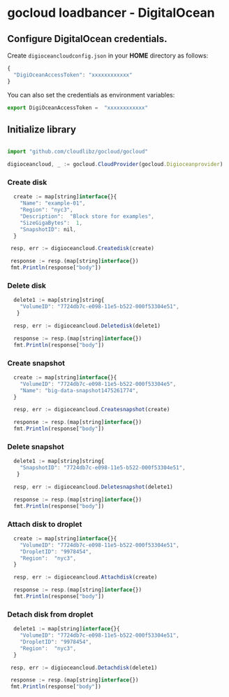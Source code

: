# gocloud loadbancer - DigitalOcean

## Configure DigitalOcean credentials.

Create `digioceancloudconfig.json` in your <b>HOME</b> directory as follows:
```js
{
  "DigiOceanAccessToken": "xxxxxxxxxxxx"
}
```

You can also set the credentials as environment variables:
```js
export DigiOceanAccessToken =  "xxxxxxxxxxxx"
```


## Initialize library

```js

import "github.com/cloudlibz/gocloud/gocloud"

digioceancloud, _ := gocloud.CloudProvider(gocloud.Digioceanprovider)
```

### Create disk

```js
  create := map[string]interface{}{
    "Name": "example-01",
    "Region": "nyc3",
    "Description":  "Block store for examples",
    "SizeGigaBytes":  1,
    "SnapshotID": nil,
  }

 resp, err := digioceancloud.Createdisk(create)

 response := resp.(map[string]interface{})
 fmt.Println(response["body"])
```

### Delete disk

```js
  delete1 := map[string]string{
    "VolumeID": "7724db7c-e098-11e5-b522-000f53304e51",
   }

  resp, err := digioceancloud.Deletedisk(delete1)

  response := resp.(map[string]interface{})
  fmt.Println(response["body"])
```

### Create snapshot

```js
  create := map[string]interface{}{
    "VolumeID": "7724db7c-e098-11e5-b522-000f53304e5",
    "Name": "big-data-snapshot1475261774",
  }

  resp, err := digioceancloud.Createsnapshot(create)

  response := resp.(map[string]interface{})
  fmt.Println(response["body"])
```

### Delete snapshot

```js
  delete1 := map[string]string{
    "SnapshotID": "7724db7c-e098-11e5-b522-000f53304e51",
   }

  resp, err := digioceancloud.Deletesnapshot(delete1)

  response := resp.(map[string]interface{})
  fmt.Println(response["body"])
```

### Attach disk to droplet

```js
  create := map[string]interface{}{
    "VolumeID": "7724db7c-e098-11e5-b522-000f53304e51",
    "DropletID": "9978454",
    "Region":  "nyc3",
  }

  resp, err := digioceancloud.Attachdisk(create)

  response := resp.(map[string]interface{})
  fmt.Println(response["body"])
```

### Detach disk from droplet

```js
  delete1 := map[string]interface{}{
    "VolumeID": "7724db7c-e098-11e5-b522-000f53304e51",
    "DropletID": "9978454",
    "Region":  "nyc3",
  }

 resp, err := digioceancloud.Detachdisk(delete1)

 response := resp.(map[string]interface{})
 fmt.Println(response["body"])
```
